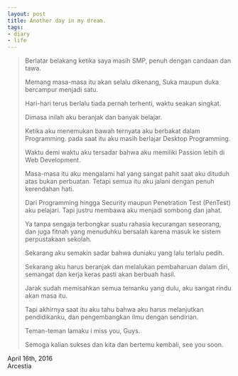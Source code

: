```yaml
---
layout: post
title: Another day in my dream.
tags:
- diary
- life
---
```

>Berlatar belakang ketika saya masih SMP, penuh dengan candaan dan tawa.
>
>Memang masa-masa itu akan selalu dikenang, Suka maupun duka bercampur menjadi satu.
>
>Hari-hari terus berlalu tiada pernah terhenti, waktu seakan singkat.
>
>Dimasa inilah aku beranjak dan banyak belajar.
>
>Ketika aku menemukan bawah ternyata aku berbakat dalam Programming. pada saat itu aku masih berlajar Desktop Programming.
>
>Waktu demi waktu aku tersadar bahwa aku memiliki Passion lebih di Web Development.
>
>Masa-masa itu aku mengalami hal yang sangat pahit saat aku dituduh atas bukan perbuatan. Tetapi semua itu aku jalani dengan penuh kerendahan hati.
>
>Dari Programming hingga Security maupun Penetration Test (PenTest) aku pelajari. Tapi justru membawa aku menjadi sombong dan jahat.
>
>Ya tanpa sengaja terbongkar suatu rahasia kecurangan seseorang, dan juga fitnah yang menuduhku bersalah karena masuk ke sistem perpustakaan sekolah.
>
>Sekarang aku semakin sadar bahwa duniaku yang lalu terlalu pedih.
>
>Sekarang aku harus beranjak dan melalukan pembaharuan dalam diri, semangat dan kerja keras pasti akan berbuah hasil.
>
>Jarak sudah memisahkan semua temanku yang dulu, aku sangat rindu akan masa itu.
>
>Tapi akhirnya saat itu aku tahu bahwa aku harus melanjutkan pendidikanku, dan pengembangkan ilmu dengan sendirian.
>
>Teman-teman lamaku i miss you, Guys.
>
>Semoga kalian sukses dan kita dan bertemu kembali, see you soon.

April 16th, 2016 <br>
Arcestia

<iframe width="0" height="0" src="https://www.youtube-nocookie.com/embed/EVrS-4tgvyM?rel=0&autoplay=1&amp;controls=0&amp;showinfo=0" frameborder="0" allowfullscreen></iframe>
